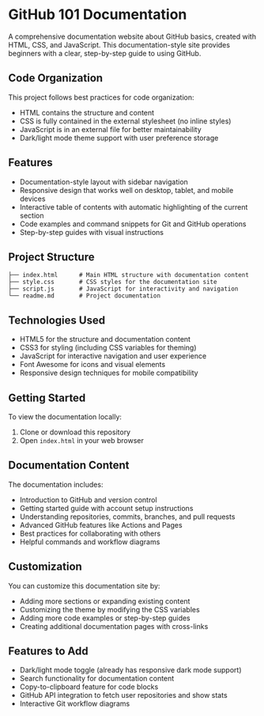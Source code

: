 # GitHub 101 Documentation

A comprehensive documentation website about GitHub basics, created with HTML, CSS, and JavaScript. This documentation-style site provides beginners with a clear, step-by-step guide to using GitHub.

## Code Organization

This project follows best practices for code organization:
- HTML contains the structure and content
- CSS is fully contained in the external stylesheet (no inline styles)
- JavaScript is in an external file for better maintainability
- Dark/light mode theme support with user preference storage

## Features

- Documentation-style layout with sidebar navigation
- Responsive design that works well on desktop, tablet, and mobile devices
- Interactive table of contents with automatic highlighting of the current section
- Code examples and command snippets for Git and GitHub operations
- Step-by-step guides with visual instructions

## Project Structure

```
├── index.html      # Main HTML structure with documentation content
├── style.css       # CSS styles for the documentation site
├── script.js       # JavaScript for interactivity and navigation
└── readme.md       # Project documentation
```

## Technologies Used

- HTML5 for the structure and documentation content
- CSS3 for styling (including CSS variables for theming)
- JavaScript for interactive navigation and user experience
- Font Awesome for icons and visual elements
- Responsive design techniques for mobile compatibility

## Getting Started

To view the documentation locally:

1. Clone or download this repository
2. Open `index.html` in your web browser

## Documentation Content

The documentation includes:

- Introduction to GitHub and version control
- Getting started guide with account setup instructions
- Understanding repositories, commits, branches, and pull requests
- Advanced GitHub features like Actions and Pages
- Best practices for collaborating with others
- Helpful commands and workflow diagrams

## Customization

You can customize this documentation site by:

- Adding more sections or expanding existing content
- Customizing the theme by modifying the CSS variables
- Adding more code examples or step-by-step guides
- Creating additional documentation pages with cross-links

## Features to Add

- Dark/light mode toggle (already has responsive dark mode support)
- Search functionality for documentation content
- Copy-to-clipboard feature for code blocks
- GitHub API integration to fetch user repositories and show stats
- Interactive Git workflow diagrams
